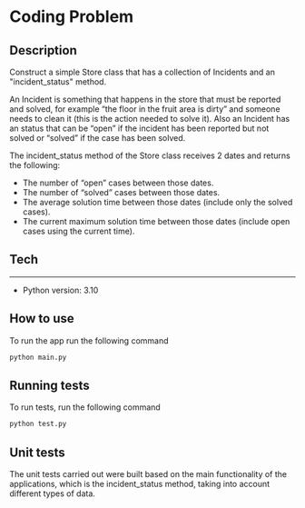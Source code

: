 # Coding Problem

## Description
Construct a simple Store class that has a collection of Incidents and an "incident_status" method.

An Incident is something that happens in the store that must be reported and solved, for example “the floor in the fruit area is dirty” and someone needs to clean it (this is the action needed to solve it). Also an Incident has an status that can be “open” if the incident has been reported but not solved or “solved” if the case has been solved.

The incident_status method of the Store class receives 2 dates and returns the following:
- The number of “open” cases between those dates.
- The number of “solved” cases between those dates.
- The average solution time between those dates (include only the solved cases).
- The current maximum solution time between those dates (include open cases using the current time).

## Tech
---------
* Python version: 3.10

## How to use
To run the app run the following command
```bash
python main.py
```

## Running tests
To run tests, run the following command
```bash
python test.py
```

## Unit tests
The unit tests carried out were built based on the main functionality of the applications, which is the incident_status method, taking into account different types of data.

